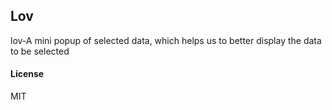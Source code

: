 ## Lov

lov-A mini popup of selected data, which helps us to better display the data to be selected

#### License

MIT